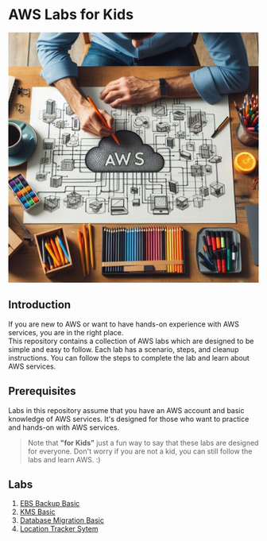 # AWS Labs for Kids

![GitHub](./static//images/home.jpeg)

## Introduction
If you are new to AWS or want to have hands-on experience with AWS services, you are in the right place. \
This repository contains a collection of AWS labs which are designed to be simple and easy to follow. Each lab has a scenario, steps, and cleanup instructions. You can follow the steps to complete the lab and learn about AWS services.

## Prerequisites
Labs in this repository assume that you have an AWS account and basic knowledge of AWS services. It's designed for those who want to practice and hands-on with AWS services.

> Note that **"for Kids"** just a fun way to say that these labs are designed for everyone. Don't worry if you are not a kid, you can still follow the labs and learn AWS. :) 


## Labs
1. [EBS Backup Basic](labs/ebs-backup-basic/README.md)
2. [KMS Basic](labs/kms-basic/README.md)
3. [Database Migration Basic](labs/database-migration-basic/README.md)
4. [Location Tracker Sytem](labs/location-tracker/README.md)